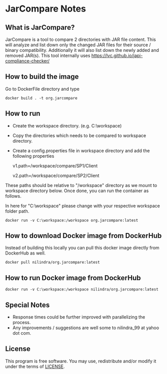 # JarCompare Notes

## What is JarCompare?
JarCompare is a tool to compare 2 directories with JAR file content. This will analyze and list down only the changed JAR files for their source / binary compatibility. Additionally it will also list down the newly added and removed JAR(s). This tool internally uses https://lvc.github.io/japi-compliance-checker/ 

## How to build the image
Go to DockerFile directory and type

    docker build . -t org.jarcompare

## How to run
- Create the workspace directory. (e.g. C:\workspace)
- Copy the directories which needs to be compared to workspace directory.
- Create a config.properties file in workspace directory and add the following properties

    v1.path=/workspace/compare/SP1/Client
    
    v2.path=/workspace/compare/SP2/Client

These paths should be relative to "/workspace" directory as we mount to workspace directory below. Once done, you can run the container as follows. 

In here for "C:\workspace" please change with your respective workspace folder path.  

    docker run -v C:\workspace:/workspace org.jarcompare:latest
    
## How to download Docker image from DockerHub
Instead of building this locally you can pull this docker image directly from DockerHub as well.

    docker pull nilindra/org.jarcompare:latest    

## How to run Docker image from DockerHub

    docker run -v C:\workspace:/workspace nilindra/org.jarcompare:latest

## Special Notes
  - Response times could be further improved with parallelizing the process.
  - Any improvements / suggestions are well some to nilindra_99 at yahoo dot com.
  
## License
This program is free software. You may use, redistribute and/or modify it under the terms of [LICENSE](LICENSE).